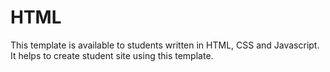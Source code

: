HTML
====
This template is available to students written in HTML, CSS and Javascript. It helps to create student site using this template.
